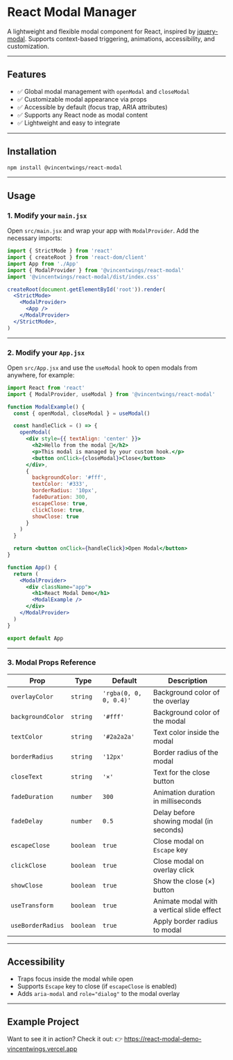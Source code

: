 # React Modal Manager

A lightweight and flexible modal component for React, inspired by [jquery-modal](https://github.com/kylefox/jquery-modal). Supports context-based triggering, animations, accessibility, and customization.

---

## Features

- ✅ Global modal management with `openModal` and `closeModal`
- ✅ Customizable modal appearance via props
- ✅ Accessible by default (focus trap, ARIA attributes)
- ✅ Supports any React node as modal content
- ✅ Lightweight and easy to integrate

---

## Installation

```bash
npm install @vincentwings/react-modal
```

---

## Usage

### 1. Modify your `main.jsx`

Open `src/main.jsx` and wrap your app with `ModalProvider`. Add the necessary imports:

```jsx
import { StrictMode } from 'react'
import { createRoot } from 'react-dom/client'
import App from './App'
import { ModalProvider } from '@vincentwings/react-modal'
import '@vincentwings/react-modal/dist/index.css'

createRoot(document.getElementById('root')).render(
  <StrictMode>
    <ModalProvider>
      <App />
    </ModalProvider>
  </StrictMode>,
)
```

---

### 2. Modify your `App.jsx`

Open `src/App.jsx` and use the `useModal` hook to open modals from anywhere, for example:

```jsx
import React from 'react'
import { ModalProvider, useModal } from '@vincentwings/react-modal'

function ModalExample() {
  const { openModal, closeModal } = useModal()

  const handleClick = () => {
    openModal(
      <div style={{ textAlign: 'center' }}>
        <h2>Hello from the modal 👋</h2>
        <p>This modal is managed by your custom hook.</p>
        <button onClick={closeModal}>Close</button>
      </div>,
      {
        backgroundColor: '#fff',
        textColor: '#333',
        borderRadius: '10px',
        fadeDuration: 300,
        escapeClose: true,
        clickClose: true,
        showClose: true
      }
    )
  }

  return <button onClick={handleClick}>Open Modal</button>
}

function App() {
  return (
    <ModalProvider>
      <div className="app">
        <h1>React Modal Demo</h1>
        <ModalExample />
      </div>
    </ModalProvider>
  )
}

export default App
```

---

### 3. Modal Props Reference

| Prop              | Type     | Default               | Description                                          |
|-------------------|----------|-----------------------|------------------------------------------------------|
| `overlayColor`    | `string` | `'rgba(0, 0, 0, 0.4)'`| Background color of the overlay                      |
| `backgroundColor` | `string` | `'#fff'`              | Background color of the modal                        |
| `textColor`       | `string` | `'#2a2a2a'`           | Text color inside the modal                          |
| `borderRadius`    | `string` | `'12px'`              | Border radius of the modal                           |
| `closeText`       | `string` | `'×'`            | Text for the close button                            |
| `fadeDuration`    | `number` | `300`                 | Animation duration in milliseconds                   |
| `fadeDelay`       | `number` | `0.5`                 | Delay before showing modal (in seconds)              |
| `escapeClose`     | `boolean`| `true`                | Close modal on `Escape` key                          |
| `clickClose`      | `boolean`| `true`                | Close modal on overlay click                         |
| `showClose`       | `boolean`| `true`                | Show the close (×) button                            |
| `useTransform`    | `boolean`| `true`                | Animate modal with a vertical slide effect           |
| `useBorderRadius` | `boolean`| `true`                | Apply border radius to modal                         |

---

## Accessibility

- Traps focus inside the modal while open
- Supports `Escape` key to close (if `escapeClose` is enabled)
- Adds `aria-modal` and `role="dialog"` to the modal overlay

---

## Example Project

Want to see it in action? Check it out:
👉 https://react-modal-demo-vincentwings.vercel.app
